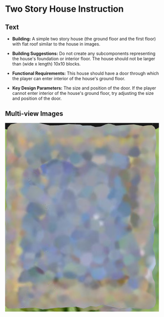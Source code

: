 # Two Story House Instruction

## Text

- **Building:** A simple two story house (the ground floor and the first floor) with flat roof similar to the house in images.

- **Building Suggestions:** Do not create any subcomponents representing the house's foundation or interior floor. The house should not be larger than (wide x length) 10x10 blocks.

- **Functional Requirements:** This house should have a door through which the player can enter interior of the house's ground floor.
- **Key Design Parameters:** The size and position of the door. If the player cannot enter interior of the house's ground floor, try adjusting the size and position of the door.

## Multi-view Images

![](./two-story-house.assets/two-story-house-top-view.png)